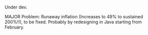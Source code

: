 Under dev.

MAJOR Problem: Runaway inflation (Increases to 49% to sustained 200%!!), to be fixed. Probably by redesigning in Java starting from February.